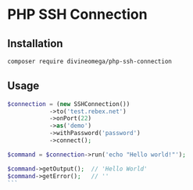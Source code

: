 # PHP SSH Connection

## Installation

```bash
composer require divineomega/php-ssh-connection
```

## Usage

````php
$connection = (new SSHConnection())
            ->to('test.rebex.net')
            ->onPort(22)
            ->as('demo')
            ->withPassword('password')
            ->connect();

$command = $connection->run('echo "Hello world!"');

$command->getOutput();  // 'Hello World'
$command->getError();   // ''
```